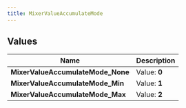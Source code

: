 ```yaml
---
title: MixerValueAccumulateMode
---
```


## Values

| Name | Description |
| ---- | ----------- |
| **MixerValueAccumulateMode\_None** | Value: **0** |
| **MixerValueAccumulateMode\_Min** | Value: **1** |
| **MixerValueAccumulateMode\_Max** | Value: **2** |

